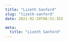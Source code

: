 ```yaml
---
title: "Lizeth Sanford"
slug: "lizeth-sanford"
date: 2021-02-20T06:51:35Z

meta:
  title: "Lizeth Sanford"
---
```


